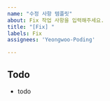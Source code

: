 ```yaml
---
name: "수정 사항 템플릿"
about: Fix 작업 사항을 입력해주세요.
title: "[Fix] "
labels: Fix
assignees: 'Yeongwoo-Poding'

---
```


## Todo
- todo
